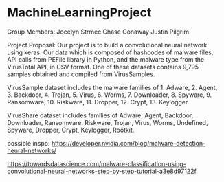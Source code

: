 # MachineLearningProject
Group Members:
Jocelyn Strmec
Chase Conaway 
Justin Pilgrim

Project Proposal:
Our project is to build a convolutional neural network using keras. Our data which is composed of hashcodes of malware files, API calls from PEFile library in Python, and the malware type from the VirusTotal API, in CSV format. One of these datasets contains 9,795 samples obtained and compiled from VirusSamples.

VirusSample dataset includes the malware families of 1. Adware, 2. Agent, 3. Backdoor, 4. Trojan, 5. Virus, 6. Worms, 7. Downloader, 8. Spyware, 9. Ransomware, 10. Riskware, 11. Dropper, 12. Crypt, 13. Keylogger. 

VirusShare dataset includes families of Adware, Agent, Backdoor, Downloader, Ransomware, Riskware, Trojan, Virus, Worms, Undefined, Spyware, Dropper, Crypt, Keylogger, Rootkit. 

possible inspo: https://developer.nvidia.com/blog/malware-detection-neural-networks/

https://towardsdatascience.com/malware-classification-using-convolutional-neural-networks-step-by-step-tutorial-a3e8d97122f

